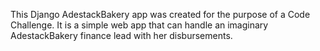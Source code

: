 This Django AdestackBakery app was created for the purpose of a Code Challenge. It is a simple web app that can handle an imaginary AdestackBakery finance lead with her disbursements.